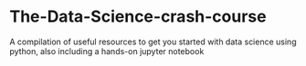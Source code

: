 # The-Data-Science-crash-course
A compilation of useful resources to get you started with data science using python, also including a hands-on jupyter notebook 
